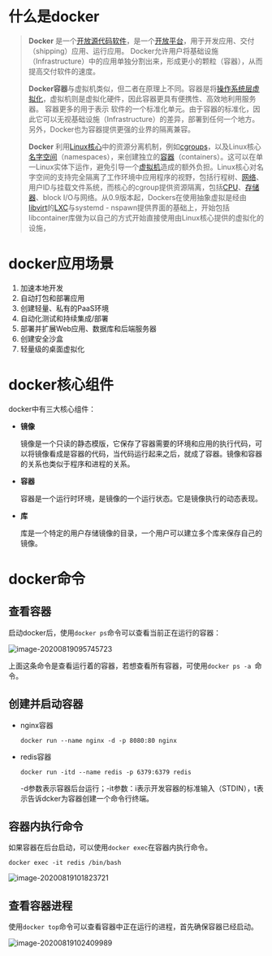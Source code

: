 # 什么是docker

> **Docker** 是一个[开放源代码](https://zh.wikipedia.org/wiki/開放原始碼)[软件](https://zh.wikipedia.org/wiki/軟體)，是一个[开放平台](https://zh.wikipedia.org/wiki/開放平臺)，用于开发应用、交付（shipping）应用、运行应用。 Docker允许用户将基础设施（Infrastructure）中的应用单独分割出来，形成更小的颗粒（容器），从而提高交付软件的速度。
>
> **Docker容器**与虚拟机类似，但二者在原理上不同。容器是将[操作系统层虚拟化](https://zh.wikipedia.org/wiki/作業系統層虛擬化)，虚拟机则是虚拟化硬件，因此容器更具有便携性、高效地利用服务器。 容器更多的用于表示 软件的一个标准化单元。由于容器的标准化，因此它可以无视基础设施（Infrastructure）的差异，部署到任何一个地方。另外，Docker也为容器提供更强的业界的隔离兼容。
>
> **Docker** 利用[Linux核心](https://zh.wikipedia.org/wiki/Linux核心)中的资源分离机制，例如[cgroups](https://zh.wikipedia.org/wiki/Cgroups)，以及Linux核心[名字空间](https://zh.wikipedia.org/w/index.php?title=Linux命名空間&action=edit&redlink=1)（namespaces），来创建独立的[容器](https://zh.wikipedia.org/wiki/作業系統層虛擬化)（containers）。这可以在单一Linux实体下运作，避免引导一个[虚拟机](https://zh.wikipedia.org/wiki/虛擬機器)造成的额外负担。Linux核心对名字空间的支持完全隔离了工作环境中应用程序的视野，包括行程树、[网络](https://zh.wikipedia.org/wiki/计算机网络)、用户ID与挂载文件系统，而核心的cgroup提供资源隔离，包括[CPU](https://zh.wikipedia.org/wiki/CPU)、[存储器](https://zh.wikipedia.org/wiki/電腦記憶體)、block I/O与网络。从0.9版本起，Dockers在使用抽象虚拟是经由[libvirt](https://zh.wikipedia.org/wiki/Libvirt)的[LXC](https://zh.wikipedia.org/wiki/LXC)与systemd - nspawn提供界面的基础上，开始包括libcontainer库做为以自己的方式开始直接使用由Linux核心提供的虚拟化的设施，

# docker应用场景

1. 加速本地开发
2. 自动打包和部署应用
3. 创建轻量、私有的PaaS环境
4. 自动化测试和持续集成/部署
5. 部署并扩展Web应用、数据库和后端服务器
6. 创建安全沙盒
7. 轻量级的桌面虚拟化

# docker核心组件

docker中有三大核心组件：

- **镜像**

   镜像是一个只读的静态模版，它保存了容器需要的环境和应用的执行代码，可以将镜像看成是容器的代码，当代码运行起来之后，就成了容器。镜像和容器的关系也类似于程序和进程的关系。

- **容器**

  容器是一个运行时环境，是镜像的一个运行状态。它是镜像执行的动态表现。

- **库**

  库是一个特定的用户存储镜像的目录，一个用户可以建立多个库来保存自己的镜像。

# docker命令

## 查看容器

启动docker后，使用`docker ps`命令可以查看当前正在运行的容器：

![image-20200819095745723](https://gitee.com/haydnch/myImage/raw/master/imgs/image-20200819095745723.png)

上面这条命令是查看运行着的容器，若想查看所有容器，可使用`docker ps -a `命令。

## 创建并启动容器

- nginx容器

  `docker run --name nginx -d -p 8080:80 nginx`

- redis容器

  `docker run -itd --name redis -p 6379:6379 redis`

  -d参数表示容器后台运行；-it参数：i表示开发容器的标准输入（STDIN），t表示告诉dcker为容器创建一个命令行终端。

## 容器内执行命令

如果容器在后台启动，可以使用`docker exec`在容器内执行命令。

`docker exec -it redis /bin/bash`

![image-20200819101823721](https://gitee.com/haydnch/myImage/raw/master/imgs/image-20200819101823721.png)

## 查看容器进程

使用`docker top`命令可以查看容器中正在运行的进程，首先确保容器已经启动。

![image-20200819102409989](https://gitee.com/haydnch/myImage/raw/master/imgs/image-20200819102409989.png)



